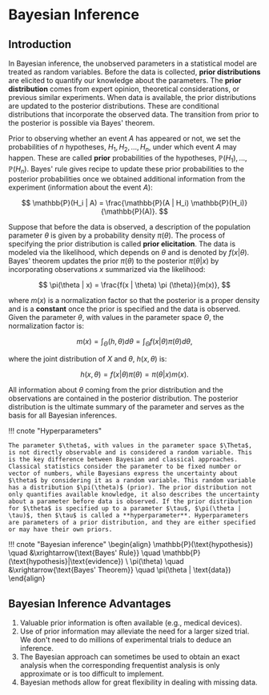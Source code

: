 # Bayesian Inference

## Introduction

In Bayesian inference, the unobserved parameters in a statistical model are treated as random variables. Before the data is collected, **prior distributions** are elicited to quantify our knowledge about the parameters. The **prior distribution** comes from expert opinion, theoretical considerations, or previous similar experiments. When data is available, the prior distributions are updated to the posterior distributions. These are conditional distributions that incorporate the observed data. The transition from prior to the posterior is possible via Bayes' theorem.

Prior to observing whether an event $A$ has appeared or not, we set the probabilities of $n$ hypotheses, $H_1, H_2, \ldots, H_n$, under which event $A$ may happen. These are called **prior** probabilities of the hypotheses, $\mathbb{P}(H_1), \ldots, \mathbb{P}(H_n)$. Bayes' rule gives recipe to update these prior probabilities to the posterior probabilities once we obtained additional information from the experiment (information about the event $A$):

$$
\mathbb{P}(H_i | A) = \frac{\mathbb{P}(A | H_i) \mathbb{P}(H_i)}{\mathbb{P}(A)}.
$$

Suppose that before the data is observed, a description of the population parameter $\theta$ is given by a probability density $\pi(\theta)$. The process of specifying the prior distribution is called **prior elicitation**. The data is modeled via the likelihood, which depends on $\theta$ and is denoted by $f(x | \theta)$. Bayes' theorem updates the prior $\pi(\theta)$ to the posterior $\pi(\theta | x)$ by incorporating observations $x$ summarized via the likelihood:

$$
\pi(\theta | x) = \frac{f(x | \theta) \pi (\theta)}{m(x)},
$$

where $m(x)$ is a normalization factor so that the posterior is a proper density and is a **constant** once the prior is specified and the data is observed. Given the parameter $\theta$, with values in the parameter space $\Theta$, the normalization factor is:

$$
m(x) = \int_{\Theta} (h, \theta) d \theta = \int_{\Theta} f(x | \theta) \pi (\theta)d \theta,
$$

where the joint distribution of $X$ and $\theta$, $h(x, \theta)$ is:

$$
h(x, \theta) = f(x | \theta) \pi (\theta) = \pi(\theta | x) m(x).
$$

All information about $\theta$ coming from the prior distribution and the observations are contained in the posterior distribution. The posterior distribution is the ultimate summary of the parameter and serves as the basis for all Bayesian inferences.

!!! cnote "Hyperparameters"

    The parameter $\theta$, with values in the parameter space $\Theta$, is not directly observable and is considered a random variable. This is the key difference between Bayesian and classical approaches. Classical statistics consider the parameter to be fixed number or vector of numbers, while Bayesians express the uncertainty about $\theta$ by considering it as a random variable. This random variable has a distribution $\pi(\theta)$ (prior). The prior distribution not only quantifies available knowledge, it also describes the uncertainty about a parameter before data is observed. If the prior distribution for $\theta$ is specified up to a parameter $\tau$, $\pi(\theta | \tau)$, then $\tau$ is called a **hyperparameter**. Hyperparameters are parameters of a prior distribution, and they are either specified or may have their own priors. 

!!! cnote "Bayesian inference"
    \begin{align}
    \mathbb{P}(\text{hypothesis}) \quad &\xrightarrow{\text{Bayes' Rule}} \quad \mathbb{P}(\text{hypothesis}|\text{evidence}) \\
    \pi(\theta) \quad &\xrightarrow{\text{Bayes' Theorem}} \quad \pi(\theta | \text{data})
    \end{align}

## Bayesian Inference Advantages

1. Valuable prior information is often available (e.g., medical devices).
2. Use of prior information may alleviate the need for a larger sized trial. We don't need to do millions of experimental trials to deduce an inference.
3. The Bayesian approach can sometimes be used to obtain an exact analysis when the corresponding frequentist analysis is only approximate or is too difficult to implement.
4. Bayesian methods allow for great flexibility in dealing with missing data.
